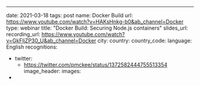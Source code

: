 ---
date: 2021-03-18
tags: post
name: Docker Build
url: https://www.youtube.com/watch?v=HAKsHnkg-b0&ab_channel=Docker
type: webinar
title: "Docker Build: Securing Node.js containers"
slides_url: 
recording_url: https://www.youtube.com/watch?v=GkFIjZP30_U&ab_channel=Docker
city: 
country: 
country_code: 
language: English
recognitions:
  - twitter:
    - https://twitter.com/pmckee/status/1372582444755513354
image_header:
images:
  - 
